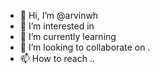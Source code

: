 - 👋 Hi, I’m @arvinwh 
- 👀 I’m interested in 
- 🌱 I’m currently learning 
- 💞️ I’m looking to collaborate on .
- 📫 How to reach ..

<!---
arvinwh/arvinwh is a ✨ special ✨ repository because its `README.md` (this file) appears on your GitHub profile.
You can click the Preview link to take a look at your changes.
--->
